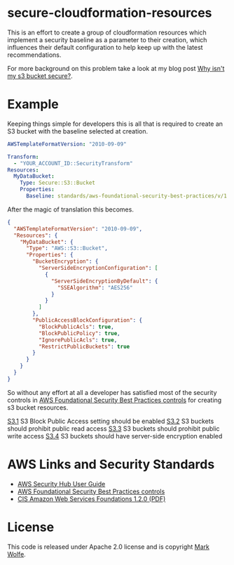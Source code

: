 # secure-cloudformation-resources

This is an effort to create a group of cloudformation resources which implement a security baseline as a parameter to their creation, which influences their default configuration to help keep up with the latest recommendations.

For more background on this problem take a look at my blog post [Why isn't my s3 bucket secure?](https://www.wolfe.id.au/2020/10/08/why-isnt-my-s3-bucket-secure/).

# Example

Keeping things simple for developers this is all that is required to create an S3 bucket with the baseline selected at creation.

```yaml
AWSTemplateFormatVersion: "2010-09-09"

Transform:
  - "YOUR_ACCOUNT_ID::SecurityTransform"
Resources:
  MyDataBucket:
    Type: Secure::S3::Bucket
    Properties: 
      Baseline: standards/aws-foundational-security-best-practices/v/1.0.0
```

After the magic of translation this becomes.

```json
{
  "AWSTemplateFormatVersion": "2010-09-09",
  "Resources": {
    "MyDataBucket": {
      "Type": "AWS::S3::Bucket",
      "Properties": {
        "BucketEncryption": {
          "ServerSideEncryptionConfiguration": [
            {
              "ServerSideEncryptionByDefault": {
                "SSEAlgorithm": "AES256"
              }
            }
          ]
        },
        "PublicAccessBlockConfiguration": {
          "BlockPublicAcls": true,
          "BlockPublicPolicy": true,
          "IgnorePublicAcls": true,
          "RestrictPublicBuckets": true
        }
      }
    }
  }
}
```

So without any effort at all a developer has satisfied most of the security controls in [AWS Foundational Security Best Practices controls](https://docs.aws.amazon.com/securityhub/latest/userguide/securityhub-standards-fsbp-controls.html) for creating s3 bucket resources.

[S3.1](https://docs.aws.amazon.com/securityhub/latest/userguide/securityhub-standards-fsbp-controls.html#fsbp-s3-1) S3 Block Public Access setting should be enabled
[S3.2](https://docs.aws.amazon.com/securityhub/latest/userguide/securityhub-standards-fsbp-controls.html#fsbp-s3-2) S3 buckets should prohibit public read access
[S3.3](https://docs.aws.amazon.com/securityhub/latest/userguide/securityhub-standards-fsbp-controls.html#fsbp-s3-3) S3 buckets should prohibit public write access
[S3.4](https://docs.aws.amazon.com/securityhub/latest/userguide/securityhub-standards-fsbp-controls.html#fsbp-s3-4) S3 buckets should have server-side encryption enabled

# AWS Links and Security Standards

* [AWS Security Hub User Guide](https://docs.aws.amazon.com/securityhub/latest/userguide/what-is-securityhub.html)
* [AWS Foundational Security Best Practices controls](https://docs.aws.amazon.com/securityhub/latest/userguide/securityhub-standards-fsbp-controls.html)
* [CIS Amazon Web Services Foundations 1.2.0 (PDF)](https://d1.awsstatic.com/whitepapers/compliance/AWS_CIS_Foundations_Benchmark.pdf)

# License

This code is released under Apache 2.0 license and is copyright [Mark Wolfe](https://www.wolfe.id.au).